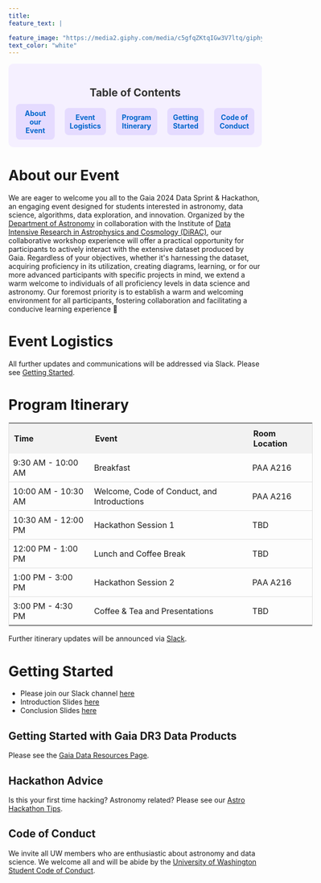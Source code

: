 ```yaml
---
title:
feature_text: |

feature_image: "https://media2.giphy.com/media/c5gfqZKtqIGw3V7ltq/giphy.gif"
text_color: "white"
---
```


<div style="background-color: #f5f0ff; padding: 15px; border-radius: 10px; margin-bottom: 20px; max-width: 1000px; text-align: center;">
    <h2 style="color: #333; margin-bottom: 10px;">Table of Contents</h2>
    <div style="display: flex; gap: 20px; align-items: center; justify-content: center;">
        <div style="background-color: #e5dbff; padding: 10px; border-radius: 8px;">
            <a href="#about-our-event" style="text-decoration: none; color: #0066cc; font-weight: bold;">About our Event</a>
        </div>
        <div style="background-color: #e5dbff; padding: 10px; border-radius: 8px;">
            <a href="#event-logistics" style="text-decoration: none; color: #0066cc; font-weight: bold;">Event Logistics</a>
        </div>
        <div style="background-color: #e5dbff; padding: 10px; border-radius: 8px;">
            <a href="#program-itinerary" style="text-decoration: none; color: #0066cc; font-weight: bold;">Program Itinerary</a>
        </div>
        <div style="background-color: #e5dbff; padding: 10px; border-radius: 8px;">
            <a href="#getting-started" style="text-decoration: none; color: #0066cc; font-weight: bold;">Getting Started</a>
        </div>
        <div style="background-color: #e5dbff; padding: 10px; border-radius: 8px;">
            <a href="#code-of-conduct" style="text-decoration: none; color: #0066cc; font-weight: bold;">Code of Conduct</a>
        </div>
    </div>
</div>


# About our Event

We are eager to welcome you all to the Gaia 2024 Data Sprint & Hackathon, an engaging event designed for students interested in astronomy, data science, algorithms, data exploration, and innovation. Organized by the [Department of Astronomy](https://astro.washington.edu/) in collaboration with the Institute of [Data Intensive Research in Astrophysics and Cosmology (DiRAC)](https://dirac.astro.washington.edu/), our collaborative workshop experience will offer a practical opportunity for participants to actively interact with the extensive dataset produced by Gaia. Regardless of your objectives, whether it's harnessing the dataset, acquiring proficiency in its utilization, creating diagrams, learning, or for our more advanced participants with specific projects in mind, we extend a warm welcome to individuals of all proficiency levels in data science and astronomy. Our foremost priority is to establish a warm and welcoming environment for all participants, fostering collaboration and facilitating a conducive learning experience :rocket:


# Event Logistics

All further updates and communications will be addressed via Slack. Please see [Getting Started](#getting-started).


# Program Itinerary

<!-- Fancy HTML Table with Breakfast -->
<table style="width:120%; border-collapse: collapse; border: 1px solid #ddd;">
  <tr>
    <th style="text-align: left; padding: 10px; background-color: #f2f2f2;"><b>Time</b></th>
    <th style="text-align: left; padding: 10px; background-color: #f2f2f2;"><b>Event</b></th>
    <th style="text-align: left; padding: 10px; background-color: #f2f2f2;"><b>Room Location</b></th>
  </tr>
  <tr>
    <td style="padding: 8px; border-bottom: 1px solid #ddd;">9:30 AM - 10:00 AM</td>
    <td style="padding: 8px; border-bottom: 1px solid #ddd;">Breakfast</td>
    <td style="padding: 8px; border-bottom: 1px solid #ddd;">PAA A216</td>
  </tr>
  <tr>
    <td style="padding: 8px; border-bottom: 1px solid #ddd;">10:00 AM - 10:30 AM</td>
    <td style="padding: 8px; border-bottom: 1px solid #ddd;">Welcome, Code of Conduct, and Introductions</td>
    <td style="padding: 8px; border-bottom: 1px solid #ddd;">PAA A216</td>
  </tr>
  <tr>
    <td style="padding: 8px; border-bottom: 1px solid #ddd;">10:30 AM - 12:00 PM</td>
    <td style="padding: 8px; border-bottom: 1px solid #ddd;">Hackathon Session 1</td>
    <td style="padding: 8px; border-bottom: 1px solid #ddd;">TBD</td>
  </tr>
  <tr>
    <td style="padding: 8px; border-bottom: 1px solid #ddd;">12:00 PM - 1:00 PM</td>
    <td style="padding: 8px; border-bottom: 1px solid #ddd;">Lunch and Coffee Break</td>
    <td style="padding: 8px; border-bottom: 1px solid #ddd;">TBD</td>
  </tr>
  <tr>
    <td style="padding: 8px; border-bottom: 1px solid #ddd;">1:00 PM - 3:00 PM</td>
    <td style="padding: 8px; border-bottom: 1px solid #ddd;">Hackathon Session 2</td>
    <td style="padding: 8px; border-bottom: 1px solid #ddd;">PAA A216</td>
  </tr>
  <tr>
    <td style="padding: 8px;">3:00 PM - 4:30 PM</td>
    <td style="padding: 8px;">Coffee & Tea and Presentations</td>
    <td style="padding: 8px;">TBD</td>
  </tr>
</table>

Further itinerary updates will be announced via [Slack](https://join.slack.com/t/slack-m2g4285/shared_invite/zt-2crka25u8-oXYzYBKllYd81IvsC8kUBw).

# Getting Started

- Please join our Slack channel [here](https://join.slack.com/t/slack-m2g4285/shared_invite/zt-2crka25u8-oXYzYBKllYd81IvsC8kUBw)
- Introduction Slides [here](https://docs.google.com/presentation/d/1Njbu2Nk1q7dunjGVb2qnmydA5MqXergVMHjwqCO-sQk/edit?usp=sharing)
- Conclusion Slides [here](https://docs.google.com/presentation/d/1WyhSvMlngvyCVTQwENzZ_MnMEifeFPMXRjN4vqqwN28/edit?usp=sharing)


## Getting Started with Gaia DR3 Data Products
Please see the [Gaia Data Resources Page](https://uw-astro-gaia-datasprint24.netlify.app/about/).

## Hackathon Advice
Is this your first time hacking? Astronomy related? Please see our [Astro Hackathon Tips](https://uw-astro-gaia-datasprint24.netlify.app/tips/).

## Code of Conduct
We invite all UW members who are enthusiastic about astronomy and data science. We welcome all and will be abide by the [University of Washington Student Code of Conduct](https://www.washington.edu/cssc/expectations/).
